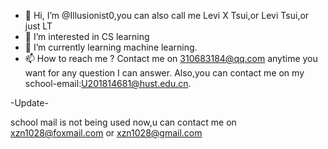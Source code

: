 - 👋 Hi, I’m @Illusionist0,you can also call me Levi X Tsui,or Levi Tsui,or just LT
- 👀 I’m interested in CS learning
- 🌱 I’m currently learning machine learning.
- 📫 How to reach me ?
Contact me on 310683184@qq.com anytime you want for any question I can answer.
Also,you can contact me on my school-email:U201814681@hust.edu.cn.  

-Update-


school mail is not being used now,u can contact me on xzn1028@foxmail.com or xzn1028@gmail.com
<!---
Illusionist0/Illusionist0 is a ✨ special ✨ repository because its `README.md` (this file) appears on your GitHub profile.
You can click the Preview link to take a look at your changes.
--->
